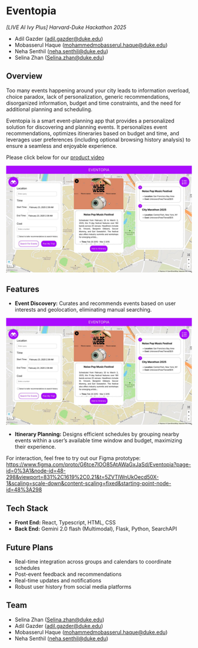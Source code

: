 # Eventopia

*[LIVE AI Ivy Plus] Harvard-Duke Hackathon 2025*
* Adil Gazder (adil.gazder@duke.edu)
* Mobasserul Haque (mohammedmobasserul.haque@duke.edu)
* Neha Senthil (neha.senthil@duke.edu)
* Selina Zhan (Selina.zhan@duke.edu)

## Overview

Too many events happening around your city leads to information overload, choice paradox, lack of personalization, generic recommendations, disorganized information, budget and time constraints, and the need for additional planning and scheduling.

Eventopia is a smart event-planning app that provides a personalized solution for discovering and planning events.  It personalizes event recommendations, optimizes itineraries based on budget and time, and leverages user preferences (including optional browsing history analysis) to ensure a seamless and enjoyable experience.

Please click below for our [product video](https://youtu.be/0TjdkZcX_Mw)

[![Watch the video](img1.jpeg)](https://youtu.be/0TjdkZcX_Mw)

## Features

* **Event Discovery:** Curates and recommends events based on user interests and geolocation, eliminating manual searching.

![Event_Discovery](img1.jpeg)

* **Itinerary Planning:** Designs efficient schedules by grouping nearby events within a user’s available time window and budget, maximizing their experience.

For interaction, feel free to try out our Figma prototype: https://www.figma.com/proto/G6tce7lOO85AtAWaGxJaSd/Eventopia?page-id=0%3A1&node-id=48-298&viewport=831%2C1619%2C0.21&t=5ZVTlWnUkOecd50X-1&scaling=scale-down&content-scaling=fixed&starting-point-node-id=48%3A298

## Tech Stack

* **Front End:** React, Typescript, HTML, CSS
* **Back End:** Gemini 2.0 flash (Multimodal), Flask, Python, SearchAPI

## Future Plans

* Real-time integration across groups and calendars to coordinate schedules
* Post-event feedback and recommendations
* Real-time updates and notifications
* Robust user history from social media platforms

## Team

* Selina Zhan (Selina.zhan@duke.edu)
* Adil Gazder (adil.gazder@duke.edu)
* Mobasserul Haque (mohammedmobasserul.haque@duke.edu)
* Neha Senthil (neha.senthil@duke.edu)